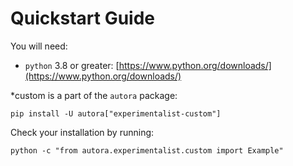 # Quickstart Guide

You will need:

- `python` 3.8 or greater: [https://www.python.org/downloads/](https://www.python.org/downloads/)

*custom is a part of the `autora` package:

```shell
pip install -U autora["experimentalist-custom"]
```


Check your installation by running:
```shell
python -c "from autora.experimentalist.custom import Example"
```
